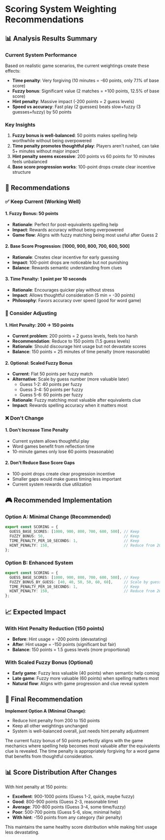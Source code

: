 # Scoring System Weighting Recommendations

## 📊 **Analysis Results Summary**

### **Current System Performance**
Based on realistic game scenarios, the current weightings create these effects:

- **Time penalty**: Very forgiving (10 minutes = -60 points, only 7.1% of base score)
- **Fuzzy bonus**: Significant value (2 matches = +100 points, 12.5% of base score)  
- **Hint penalty**: Massive impact (-200 points = 2 guess levels)
- **Speed vs accuracy**: Fast play (2 guesses) beats slow+fuzzy (3 guesses+fuzzy) by 50 points

### **Key Insights**
1. **Fuzzy bonus is well-balanced**: 50 points makes spelling help worthwhile without being overpowered
2. **Time penalty promotes thoughtful play**: Players aren't rushed, can take 5+ minutes without major impact
3. **Hint penalty seems excessive**: 200 points vs 60 points for 10 minutes feels unbalanced
4. **Base score progression works**: 100-point drops create clear incentive structure

## 🎯 **Recommendations**

### **✅ Keep Current (Working Well)**

#### **1. Fuzzy Bonus: 50 points**
- **Rationale**: Perfect for post-equivalents spelling help
- **Impact**: Rewards accuracy without being overpowered
- **Game flow**: Aligns with fuzzy matching being most useful after Guess 2

#### **2. Base Score Progression: [1000, 900, 800, 700, 600, 500]**
- **Rationale**: Creates clear incentive for early guessing
- **Impact**: 100-point drops are noticeable but not punishing
- **Balance**: Rewards semantic understanding from clues

#### **3. Time Penalty: 1 point per 10 seconds**
- **Rationale**: Encourages quicker play without stress
- **Impact**: Allows thoughtful consideration (5 min = -30 points)
- **Philosophy**: Favors accuracy over speed (good for word game)

### **🔧 Consider Adjusting**

#### **1. Hint Penalty: 200 → 150 points**
- **Current problem**: 200 points = 2 guess levels, feels too harsh
- **Recommendation**: Reduce to 150 points (1.5 guess levels)
- **Rationale**: Should discourage hint usage but not devastate scores
- **Balance**: 150 points = 25 minutes of time penalty (more reasonable)

#### **2. Optional: Scaled Fuzzy Bonus**
- **Current**: Flat 50 points per fuzzy match
- **Alternative**: Scale by guess number (more valuable later)
  - Guess 1-2: 40 points per fuzzy
  - Guess 3-4: 50 points per fuzzy  
  - Guess 5-6: 60 points per fuzzy
- **Rationale**: Fuzzy matching most valuable after equivalents clue
- **Impact**: Rewards spelling accuracy when it matters most

### **❌ Don't Change**

#### **1. Don't Increase Time Penalty**
- Current system allows thoughtful play
- Word games benefit from reflection time
- 10-minute games only lose 60 points (reasonable)

#### **2. Don't Reduce Base Score Gaps**
- 100-point drops create clear progression incentive
- Smaller gaps would make guess timing less important
- Current system rewards clue utilization

## 🎮 **Recommended Implementation**

### **Option A: Minimal Change (Recommended)**
```typescript
export const SCORING = {
  GUESS_BASE_SCORES: [1000, 900, 800, 700, 600, 500], // Keep
  FUZZY_BONUS: 50,                                    // Keep
  TIME_PENALTY_PER_10_SECONDS: 1,                     // Keep
  HINT_PENALTY: 150,                                  // Reduce from 200
};
```

### **Option B: Enhanced System**
```typescript
export const SCORING = {
  GUESS_BASE_SCORES: [1000, 900, 800, 700, 600, 500], // Keep
  FUZZY_BONUS_BY_GUESS: [40, 40, 50, 50, 60, 60],     // Scale by guess
  TIME_PENALTY_PER_10_SECONDS: 1,                     // Keep
  HINT_PENALTY: 150,                                  // Reduce from 200
};
```

## 📈 **Expected Impact**

### **With Hint Penalty Reduction (150 points)**
- **Before**: Hint usage = -200 points (devastating)
- **After**: Hint usage = -150 points (significant but fair)
- **Balance**: 150 points = 1.5 guess levels (more proportional)

### **With Scaled Fuzzy Bonus (Optional)**
- **Early game**: Fuzzy less valuable (40 points) when semantic help coming
- **Late game**: Fuzzy more valuable (60 points) when spelling matters most
- **Natural flow**: Aligns with game progression and clue reveal system

## 🎯 **Final Recommendation**

**Implement Option A (Minimal Change)**:
- Reduce hint penalty from 200 to 150 points
- Keep all other weightings unchanged
- System is well-balanced overall, just needs hint penalty adjustment

The current fuzzy bonus of 50 points perfectly aligns with the game mechanics where spelling help becomes most valuable after the equivalents clue is revealed. The time penalty is appropriately forgiving for a word game that benefits from thoughtful consideration.

## 📊 **Score Distribution After Changes**

With hint penalty at 150 points:
- **Excellent**: 900-1000 points (Guess 1-2, quick, maybe fuzzy)
- **Good**: 800-900 points (Guess 2-3, reasonable time)
- **Average**: 700-800 points (Guess 3-4, some time/fuzzy)
- **Poor**: 500-700 points (Guess 5-6, slow, minimal help)
- **With hint**: -150 points from any category (fair penalty)

This maintains the same healthy score distribution while making hint usage less devastating. 